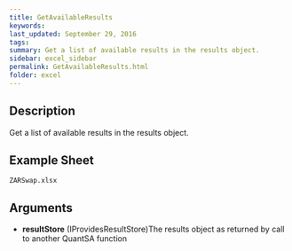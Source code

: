 ```yaml
---
title: GetAvailableResults
keywords:
last_updated: September 29, 2016
tags:
summary: Get a list of available results in the results object.
sidebar: excel_sidebar
permalink: GetAvailableResults.html
folder: excel
---
```


## Description
Get a list of available results in the results object.

<!--HUMAN EDIT START-->

<!--## Details-->

<!--HUMAN EDIT END-->

## Example Sheet

    ZARSwap.xlsx

## Arguments

* **resultStore** (IProvidesResultStore)The results object as returned by call to another QuantSA function

<!--HUMAN EDIT START-->

<!--## Validation-->

<!--HUMAN EDIT END-->

